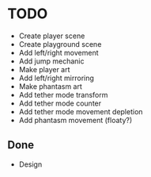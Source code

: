 # TODO

- Create player scene
- Create playground scene
- Add left/right movement
- Add jump mechanic
- Make player art
- Add left/right mirroring
- Make phantasm art
- Add tether mode transform
- Add tether mode counter
- Add tether mode movement depletion
- Add phantasm movement (floaty?)

## Done

- Design
